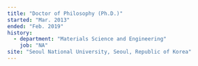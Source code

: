 ```yaml
---
title: "Doctor of Philosophy (Ph.D.)"
started: "Mar. 2013"
ended: "Feb. 2019"
history:
  - department: "Materials Science and Engineering"
    job: "NA"
site: "Seoul National University, Seoul, Republic of Korea"
---
```

